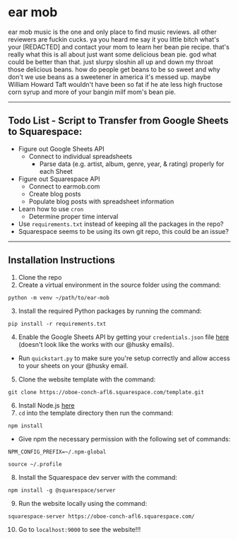 # ear mob
ear mob music is the one and only place to find music reviews. all other reviewers are fuckin cucks. ya you heard me say it you little bitch what's your [REDACTED] and contact your mom to learn her bean pie recipe. that's really what this is all about just want some delicious bean pie. god what could be better than that. just slurpy sloshin all up and down my throat those delicious beans. how do people get beans to be so sweet and why don't we use beans as a sweetener in america it's messed up. maybe William Howard Taft wouldn't have been so fat if he ate less high fructose corn syrup and more of your bangin milf mom's bean pie. 

---

## Todo List - Script to Transfer from Google Sheets to Squarespace:
* Figure out Google Sheets API
  * Connect to individual spreadsheets
	* Parse data (e.g. artist, album, genre, year, & rating) properly for each Sheet
* Figure out Squarespace API
  * Connect to earmob.com
  * Create blog posts
  * Populate blog posts with spreadsheet information
* Learn how to use `cron`
  * Determine proper time interval
* Use `requirements.txt` instead of keeping all the packages in the repo?
* Squarespace seems to be using its own git repo, this could be an issue?
	
---

## Installation Instructions

1. Clone the repo
2. Create a virtual environment in the source folder using the command:

`python -m venv ~/path/to/ear-mob`

3. Install the required Python packages by running the command:

`pip install -r requirements.txt`

4. Enable the Google Sheets API by getting your `credentials.json` file [here](https://developers.google.com/sheets/api/quickstart/python?authuser=1) (doesn't look like the works with our @husky emails).
* Run `quickstart.py` to make sure you're setup correctly and allow access to your sheets on your @husky email.
5. Clone the website template with the command:

`git clone https://oboe-conch-afl6.squarespace.com/template.git`

6. Install Node.js [here](https://nodejs.org/en/)
7. `cd` into the template directory then run the command:

`npm install`

* Give npm the necessary permission with the following set of commands:

`NPM_CONFIG_PREFIX=~/.npm-global`

`source ~/.profile`

8. Install the Squarespace dev server with the command:

`npm install -g @squarespace/server`

9. Run the website locally using the command:

`squarespace-server https://oboe-conch-afl6.squarespace.com/`

10. Go to `localhost:9000` to see the website!!!
